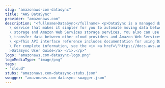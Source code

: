 ```yaml
---
slug: "amazonaws-com-datasync"
title: "AWS DataSync"
provider: "amazonaws.com"
description: "<fullname>DataSync</fullname> <p>DataSync is a managed data transfer\
  \ service that makes it simpler for you to automate moving data between on-premises\
  \ storage and Amazon Web Services storage services. You also can use DataSync to\
  \ transfer data between other cloud providers and Amazon Web Services storage services.</p>\
  \ <p>This API interface reference includes documentation for using DataSync programmatically.\
  \ For complete information, see the <i> <a href=\"https://docs.aws.amazon.com/datasync/latest/userguide/what-is-datasync.html\"\
  >DataSync User Guide</a> </i>.</p>"
logo: "amazonaws.com-datasync-logo.png"
logoMediaType: "image/png"
tags:
- "cloud"
stubs: "amazonaws.com-datasync-stubs.json"
swagger: "amazonaws.com-datasync-swagger.json"
---
```

